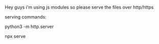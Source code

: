 Hey guys i'm using js modules so please serve the files over http/https

serving commands:

python3 -m http.server

npx serve
